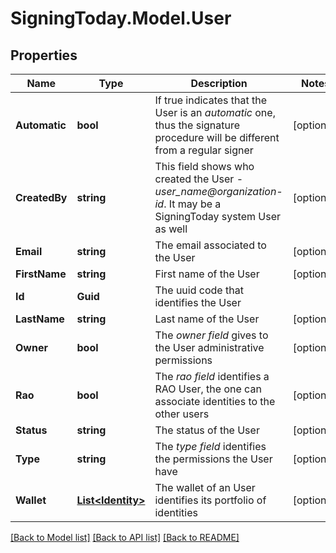 
# SigningToday.Model.User

## Properties

Name | Type | Description | Notes
------------ | ------------- | ------------- | -------------
**Automatic** | **bool** | If true indicates that the User is an _automatic_ one, thus the signature procedure will be different from a regular signer | [optional] 
**CreatedBy** | **string** | This field shows who created the User - _user_name@organization-id_. It may be a SigningToday system User as well | [optional] 
**Email** | **string** | The email associated to the User | [optional] 
**FirstName** | **string** | First name of the User | [optional] 
**Id** | **Guid** | The uuid code that identifies the User | 
**LastName** | **string** | Last name of the User | [optional] 
**Owner** | **bool** | The _owner field_ gives to the User administrative permissions | [optional] 
**Rao** | **bool** | The _rao field_ identifies a RAO User, the one can associate identities to the other users | [optional] 
**Status** | **string** | The status of the User | [optional] 
**Type** | **string** | The _type field_ identifies the permissions the User have | [optional] 
**Wallet** | [**List&lt;Identity&gt;**](Identity.md) | The wallet of an User identifies its portfolio of identities | [optional] 

[[Back to Model list]](../README.md#documentation-for-models)
[[Back to API list]](../README.md#documentation-for-api-endpoints)
[[Back to README]](../README.md)

